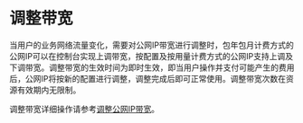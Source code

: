 # **调整带宽**

当用户的业务网络流量变化，需要对公网IP带宽进行调整时，包年包月计费方式的公网IP可以在控制台实现上调带宽，按配置及按用量计费方式的公网IP支持上调及下调带宽。调整带宽的生效时间为即时生效，即当用户操作并支付可能产生的费用后，公网IP将按新的配置进行调整，调整完成后即可正常使用。调整带宽次数在资源有效期内无限制。

调整带宽详细操作请参考[调整公网IP带宽](http://www.jdcloud.com/help/detail/1599/isCateLog/1)。